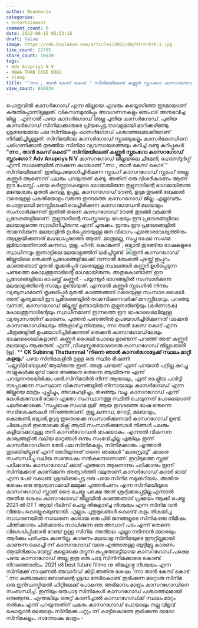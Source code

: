 ```yaml
---
author: Beaumaris
categories:
- Entertainment
comment_count: 0
date: 2022-08-15 05:53:18
draft: false
image: https://cdn.boolokam.com/articles/2022/08/htrhrhrh-2.jpg
like_count: 22705
share_count: 16639
tags:
- Adv Anupriya N V
- NNAA THAN CASE KODU
- slang
title: '"ന്നാ , താൻ കേസ് കൊട് " സിനിമയിലെത് കണ്ണൂർ സ്ലാംഗോ കാസറഗോഡ് സ്ലാംഗോ ?'
view_count: 650034
---
```


പൊതുവിൽ കാസർഗോഡ് എന്ന ജില്ലയെ ഏവരും കയ്യൊഴിഞ്ഞ ഇടമായാണ് കരുതിപ്പോന്നിട്ടുള്ളത്. വികസനമുരടിപ്പും അവഗണനകളും ഒരുപാട് അനുഭവിച്ച ജില്ല . എന്നാൽ പഴയ കാസർഗോഡ് അല്ല പുതിയ കാസർഗോഡ്. പുതിയ കാസർഗോഡ് സിനിമാക്കാരുടെ പ്രിയപ്പെട്ട താവളമായി മാറിക്കഴിഞ്ഞു. ശ്രദ്ധേയമായ പല സിനിമകളും കാസർഗോഡ് പശ്ചാത്തലമാക്കിയാണ് നിർമ്മിച്ചിട്ടുള്ളത്. സിനിമയിലെ കാസർഗോഡ് സ്ലാങ്ങുകളും കാസർകോഡിനെ പരിഗണിക്കാൻ തുടങ്ങിയ സിനിമാ വ്യവസായത്തെയും കുറിച്ച് രണ്ടു കുറിപ്പുകൾ **"ന്നാ , താൻ കേസ് കൊട് " സിനിമയിലെത് കണ്ണൂർ സ്ലാംഗോ കാസറഗോഡ് സ്ലാംഗോ ?** **Adv Anupriya N V** കാസറഗോഡ് ജില്ലയിലെ ചീമേനി, ഹോസ്ദുർഗ്ഗ് എന്നീ സ്ഥലങ്ങളിൽ നടക്കുന്ന കഥയാണ് "ന്നാ , താൻ കേസ് കൊട് " സിനിമയിലേത്. ഇതിലുപയോഗിച്ചിരിക്കുന്ന സ്ലാംഗ് കാസറഗോഡ് സ്ലാംഗ് അല്ല കണ്ണൂർ ആണെന്ന് പലരും പറയുന്നത് കണ്ടു. അതിന് ഒരു വിശദീകരണം ആണ് ഈ പോസ്റ്റ്. പഴയ കർണ്ണാടകയുടെ ഭാഗമായിരുന്ന തുളുനാടിന്റെ ഭാഗമായിരുന്നു മഞ്ചേശ്വരം മുതൽ കുമ്പള, ഉപ്പള, കാസറഗോഡ് ടൗൺ, ഉദുമ തുടങ്ങി ബേക്കൽ വരെയുള്ള പകുതിയോളം വരുന്ന ഇന്നത്തെ കാസറഗോഡ് ജില്ല. എല്ലാവരും പൊതുവായി മനസ്സിലാക്കി വെച്ചിരിക്കുന്ന കാസറഗോഡൻ മലയാളം സംസാരിക്കുന്നത് ഇതിൽ തന്നെ കാസറഗോഡ് ടൗൺ തുടങ്ങി വടക്കൻ പ്രദേശങ്ങളിലാണ്. തുളുനാടിന്റെ സംസ്ക്കാരവും ഭാഷയും ഈ പ്രദേശങ്ങളിലെ മലയാളത്തെ സ്വാധീനിച്ചിരുന്നു എന്ന് ചുരുക്കം. ഇന്നും ഈ പ്രദേശങ്ങളിൽ താമസിക്കുന്ന മലയാളിൽ ഉൾപ്പെടെയുള്ള ജന വിഭാഗം ഏതൊരാവശ്യത്തിനും ആശ്രയിക്കുന്നത് മംഗലാപുരത്തെ ആണ്. മാത്രമല്ല, സപ്ത ഭാഷാ സംഗമ ഭൂമിയായതിനാൽ കന്നഡ, തുളു, ഹിന്ദി, കൊങ്കണി , ബ്യാരി തുടങ്ങിയ ഭാഷകളുടെ സ്വാധീനവും ഇന്നാട്ടിലെ മലയാളത്തിന് ലഭിച്ചിട്ടുണ്ട്. ![](https://cdn.boolokam.com/articles/2022/08/htrhrhrh-2.jpg)ഇനി കാസറഗോഡ് ജില്ലയിലെ തെക്കൻ പ്രദേശങ്ങളിലേക്ക് വന്നാൽ ബേക്കൽ പുഴയ്ക്ക് ഇപ്പുറം കാഞ്ഞങ്ങാട് മുതൽ തൃക്കരിപ്പൂർ വരെയുള്ള സ്ഥലങ്ങൾ കണ്ണൂർ ഉൾപ്പെടുന്ന പണ്ടത്തെ കോലത്തുനാടിന്റെ ഭാഗമായിരുന്നു. അതുകൊണ്ടാണ് ഈ പ്രദേശങ്ങളിലെ ഭാഷയ്ക്ക് കണ്ണൂർ - പയ്യന്നൂർ ഭാഗങ്ങളിൽ സംസാരിക്കുന്ന മലയാളത്തിന്റെ സാമ്യം ഉണ്ടായത്. എന്നാൽ കണ്ണൂർ സ്ലാംഗിൽ നിന്നും വ്യത്യസ്ഥമാണ് തൃക്കരിപ്പൂർ മുതൽ കാഞ്ഞങ്ങാട് വരെയുള്ള സംസാര ശൈലി. അത് കൃത്യമായി ഈ പ്രദേശങ്ങളിൽ താമസിക്കുന്നവർക്ക് മനസ്സിലാവും. പറഞ്ഞു വന്നത്, കാസറഗോഡ് ജില്ലയ്ക്ക് ഉണ്ടായിരുന്ന തുളുനാടിന്റേയും (കർണാടക) കോലത്തുനാടിന്റേയും സ്വാധീനമാണ് ഇന്നത്തെ ഈ ഭാഷാശൈലിയുള്ള വ്യത്യാസത്തിന് കാരണം. പുത്തൻ പണത്തിൽ ഉപയോഗിച്ചിരിക്കുന്നത് വടക്കൻ കാസറഗോഡിലേയും തിങ്കളാഴ്ച്ച നിശ്ചയം, ന്നാ താൻ കേസ് കൊട് എന്ന ചിത്രങ്ങളിൽ ഉപയോഗിച്ചിരിക്കുന്നത് തെക്കൻ കാസറഗോഡിലേയും ഭാഷാശൈലികളാണ്. കണ്ണൂർ ശൈലി പോലെ ഉണ്ടെന്ന് പറഞ്ഞ് അത് കണ്ണൂർ മലയാളം ആക്കരുത്. എന്ന് ,വിശ്വസ്തതയോടെഒരു കാസറഗോഡ് ജില്ലാക്കാരി (ഋ). ** **CK Subinraj Thattummal** **'നിന്നെ ഞാൻ കാസർഗോട്ടേക്ക് സ്ഥലം മാറ്റി കളയും'** പഴയ സിനിമകളിൽ ഉള്ള ഒരു സ്ഥിര ഭീഷണി 'പല്ലവി(dialogue)'ആയിരുന്നു ഇത്. അത്ര പഴയത് എന്ന് പറയാൻ പറ്റില്ല കുറച്ചു നാളുകൾക്കു മുമ്പ് വരെ അങ്ങനെ തെന്നെ ആയിരുന്നു എന്ന് പറയുന്നതായിരിക്കും ശരി.സിനിമയിൽ നിന്ന് ആയാലും, ഏത് രാഷ്ട്രിയ പാർട്ടി നടപ്പാക്കുന്ന സംസ്ഥാന വികസനങ്ങളിൽ നിന്നായാലും കാസർഗോഡ് എന്ന ജില്ലയെ മാത്രം പുച്ഛിച്ചും, അവഹേളിച്ചും, തഴഞ്ഞും വച്ചു. കാസറഗോഡ് എന്ന് കേൾക്കുമ്പോൾ വേറെ ഏതോ സംസ്ഥാനത്തു സ്ഥിതി ചെയുന്നത് പോലെയാണ് പലർക്കൊക്കെ. 'സപ്തഭാഷ സംഗമ ഭൂമി' ആയ ഇവടത്തെ ഭാഷ തെന്നെ സവിശേഷതകൾ നിറഞ്ഞതാണ്. തുളു,കന്നഡ, മറാട്ടി, മലയാളം, കൊങ്കണി,ബ്യാരി,ഉറുദു ഇതൊക്കെ സംസാരിക്കുന്നവർ കാസറഗോഡ് ഉണ്ട്. ചിലപ്പോൾ ഇതൊക്കെ മിക്സ്‌ ആയി സംസാരിക്കുമ്പോൾ നിങ്ങൾ പലരും കളിയാക്കാറുള്ള തനി കാസർഗോഡൻ ഭാഷയാകും. എന്നാൽ വികസന കാര്യങ്ങളിൽ വലിയ മാറ്റങ്ങൾ ഒന്നും സംഭവിച്ചില്ല എങ്കിലും ഇന്ന് കാസർഗോഡിനെ തേടി പല സിനിമകളും, സിനിമക്കാരും എത്താൻ തുടങ്ങിയിട്ടുണ്ട് എന്ന് അറിയുന്നത് തന്നെ ഞങ്ങൾ "കാസ്രോട്ട്" ക്കാരെ സംബന്ധിച്ചു വലിയ സന്തോഷം നൽകുന്നൊന്നാണ്. ഇവിടുത്തെ സ്ലങ് പഠിക്കാനും കാസറഗോഡ് ക്കാര് എങ്ങനെ ആണെന്നും പഠിക്കാനും ഇന്ന് സിനിമക്കാര് കാണിക്കുന്ന അത്യാർത്തി വലുതാണ്.കാസർഗോഡ് കാദർ ഭായ് എന്ന പേര് കൊണ്ട് ശ്രദ്ധിക്കപ്പെട്ട ഒരു പഴയ സിനിമ നമുക്കറിയാം. അതിനു ശേഷം ഒരു ആശ്വാസമായി മമ്മുക്ക പുത്തൻപണം എന്ന സിനിമയിലൂടെ കാസറഗോഡ് സ്ലാങ് ട്രൈ ചെയ്തു പക്ഷെ അത് ശ്രദ്ദിക്കപ്പെട്ടില്ല.എന്നാൽ അതിനു ശേഷം കാസറഗോഡ് ജില്ലയിൽ കാഞ്ഞങ്ങാട് പ്രമേയം ആക്കി ചെയ്ത 2021 ൽ OTT ആയി റീലിസ് ചെയ്ത തിങ്കളാഴ്ച്ച നിശ്ചയം എന്ന സിനിമ വൻ വിജയം കൊയ്യുകയുണ്ടായി. എല്ലാം പുതുമുഖങ്ങൾ കൊണ്ട് കളം തികയിച്ച സാധരണയിൽ സാധരണ കാരായ ഒരു പിടി ജനങ്ങളുടെ സിനിമ.ഒരു നിമിഷം ചിന്തിക്കാനും ചിരിക്കാനും സാധിക്കുന്ന ഒരു അഡാറ് പടം എന്ന് തെന്നെ വിശേഷിപ്പിക്കാൻ റേഞ്ച് ഉള്ള സിനിമ. അതിലെ എല്ലാ നടിനടൻ മാരെയും ആർക്കും പരിചയം കാണില്ല. കാരണം മലയാള സിനിമയുടെ ഈറ്റില്ലമായി കാണുന്ന കൊച്ചി ന്ന് കാസറഗോഡ് വരെ എത്താനുള്ള ബുദ്ദിമുട്ടു കാരണം ആയിരിക്കാം.വേസ്റ്റ് കളൊക്കെ തട്ടുന്ന കുപ്പത്തോട്ടിയായ കാസറഗോഡ്.പക്ഷെ പഴയ കാസറഗോഡ് അല്ല ഇതു ഒരു പാടു സിനിനിമക്കാരെ കൊണ്ട് നിറഞ്ഞൊരിടം. 2021 ൽ best future filime നു തിങ്കളാഴ്ച നിശ്ചയം എന്ന സിനിമക്ക് നാഷണൽ അവാർഡ് കിട്ടി.അതിനു ശേഷം 'ന്നാ താൻ കേസ് കൊട് ' ന്നാ കുഞ്ചാക്കോ ബോബന്റെ ശ്രദ്ധ നേടികൊണ്ട് ഇരിക്കുന്ന മറ്റൊരു സിനിമ ഒരു ഇൻഡസ്ട്രിയൽ ഹിറ്റിലേക്ക് പോകുന്നു. അഭിമാനം മാത്രം കാസറഗോഡിനെ സംബന്ധിച്ച്. ഇനിയും ഒരുപാടു സിനിമകൾ കാസറഗോഡ് പശ്ചാത്തലമായി ഒരുങ്ങുന്നു.. എന്തങ്കിലും തെറ്റ് കാണിച്ചാൽ കാസറഗോഡ്ക്ക് സ്ഥലം മാറ്റം നൽകും എന്ന് പറയുന്നതിന് പകരം കാസറഗോഡ് പോയാലും നല്ല വിളവ് കൊയ്യാൻ മലയാളം സിനിമക്കു പറ്റും ന്ന് കാട്ടികൊണ്ടേ ഇരിക്കുന്നു ഓരോ സിനിമകളും.. സന്തോഷം മാത്രം -
